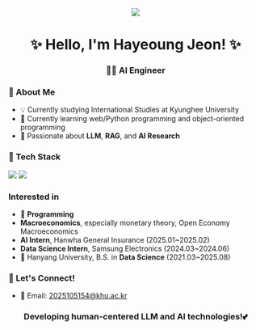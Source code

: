<p align="center">
  <img src="https://capsule-render.vercel.app/api?type=blur&height=100&section=header&text=Welcome!&fontSize=70&fontColor=000000&animation=twinkling&customColorList=ADD8E6,87CEEB,00BFFF,1E90FF,0000FF" />
</p>
<h1 align="center">✨ Hello, I'm Hayeoung Jeon! ✨</h1>
<h3 align="center">🧑‍💻 AI Engineer </h3>

### 🐳 About Me
- 💡 Currently studying International Studies at Kyunghee University
- 💼 Currently learning web/Python programming and object-oriented programming
- 🎨 Passionate about **LLM**, **RAG**, and **AI Research**

### 🧠 Tech Stack
<p>
<img src="https://img.shields.io/badge/Python-3776AB?style=for-the-badge&logo=python&logoColor=white"/>  
<img src="https://img.shields.io/badge/C++-00599C?style=for-the-badge&logo=c%2B%2B&logoColor=white"/>  
</p>

###  Interested in
- 🏢 **Programming**
- **Macroeconomics**, especially monetary theory, Open Economy Macroeconomics
- **AI Intern**, Hanwha General Insurance (2025.01~2025.02)
- **Data Science Intern**, Samsung Electronics (2024.03~2024.06)
- 🏫 Hanyang University, B.S. in **Data Science** (2021.03~2025.08)

### 🌷 Let's Connect!
- 📧 Email: 2025105154@khu.ac.kr

<h3 align="center">Developing human-centered LLM and AI technologies!💕</h3>
